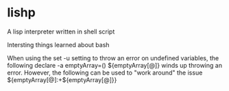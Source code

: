 lishp
=====

A lisp interpreter written in shell script


Intersting things learned about bash

When using the 
    set -u
setting to throw an error on undefined variables, the following
    declare -a emptyArray=()
    ${emptyArray[@]}
winds up throwing an error. However, the following can be used to "work around" the issue
    ${emptyArray[@]:+${emptyArray[@]}}

